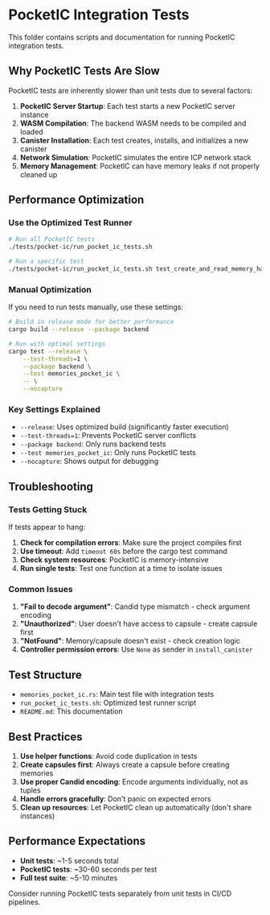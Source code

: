 # PocketIC Integration Tests

This folder contains scripts and documentation for running PocketIC integration tests.

## Why PocketIC Tests Are Slow

PocketIC tests are inherently slower than unit tests due to several factors:

1. **PocketIC Server Startup**: Each test starts a new PocketIC server instance
2. **WASM Compilation**: The backend WASM needs to be compiled and loaded
3. **Canister Installation**: Each test creates, installs, and initializes a new canister
4. **Network Simulation**: PocketIC simulates the entire ICP network stack
5. **Memory Management**: PocketIC can have memory leaks if not properly cleaned up

## Performance Optimization

### Use the Optimized Test Runner

```bash
# Run all PocketIC tests
./tests/pocket-ic/run_pocket_ic_tests.sh

# Run a specific test
./tests/pocket-ic/run_pocket_ic_tests.sh test_create_and_read_memory_happy_path
```

### Manual Optimization

If you need to run tests manually, use these settings:

```bash
# Build in release mode for better performance
cargo build --release --package backend

# Run with optimal settings
cargo test --release \
    --test-threads=1 \
    --package backend \
    --test memories_pocket_ic \
    -- \
    --nocapture
```

### Key Settings Explained

- `--release`: Uses optimized build (significantly faster execution)
- `--test-threads=1`: Prevents PocketIC server conflicts
- `--package backend`: Only runs backend tests
- `--test memories_pocket_ic`: Only runs PocketIC tests
- `--nocapture`: Shows output for debugging

## Troubleshooting

### Tests Getting Stuck

If tests appear to hang:

1. **Check for compilation errors**: Make sure the project compiles first
2. **Use timeout**: Add `timeout 60s` before the cargo test command
3. **Check system resources**: PocketIC is memory-intensive
4. **Run single tests**: Test one function at a time to isolate issues

### Common Issues

1. **"Fail to decode argument"**: Candid type mismatch - check argument encoding
2. **"Unauthorized"**: User doesn't have access to capsule - create capsule first
3. **"NotFound"**: Memory/capsule doesn't exist - check creation logic
4. **Controller permission errors**: Use `None` as sender in `install_canister`

## Test Structure

- `memories_pocket_ic.rs`: Main test file with integration tests
- `run_pocket_ic_tests.sh`: Optimized test runner script
- `README.md`: This documentation

## Best Practices

1. **Use helper functions**: Avoid code duplication in tests
2. **Create capsules first**: Always create a capsule before creating memories
3. **Use proper Candid encoding**: Encode arguments individually, not as tuples
4. **Handle errors gracefully**: Don't panic on expected errors
5. **Clean up resources**: Let PocketIC clean up automatically (don't share instances)

## Performance Expectations

- **Unit tests**: ~1-5 seconds total
- **PocketIC tests**: ~30-60 seconds per test
- **Full test suite**: ~5-10 minutes

Consider running PocketIC tests separately from unit tests in CI/CD pipelines.
